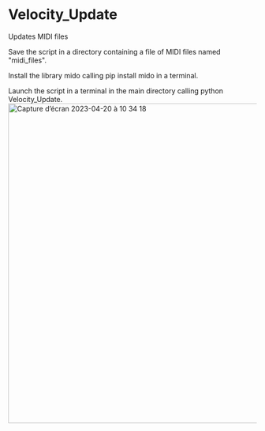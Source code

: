 # Velocity_Update
Updates MIDI files


Save the script in a directory containing a file of MIDI files named "midi_files".

Install the library mido calling pip install mido in a terminal.

Launch the script in a terminal in the main directory calling python Velocity_Update.
<img width="647" alt="Capture d’écran 2023-04-20 à 10 34 18" src="https://user-images.githubusercontent.com/86472405/233293658-635b5f16-5cc4-429b-8372-a59136be853f.png">
